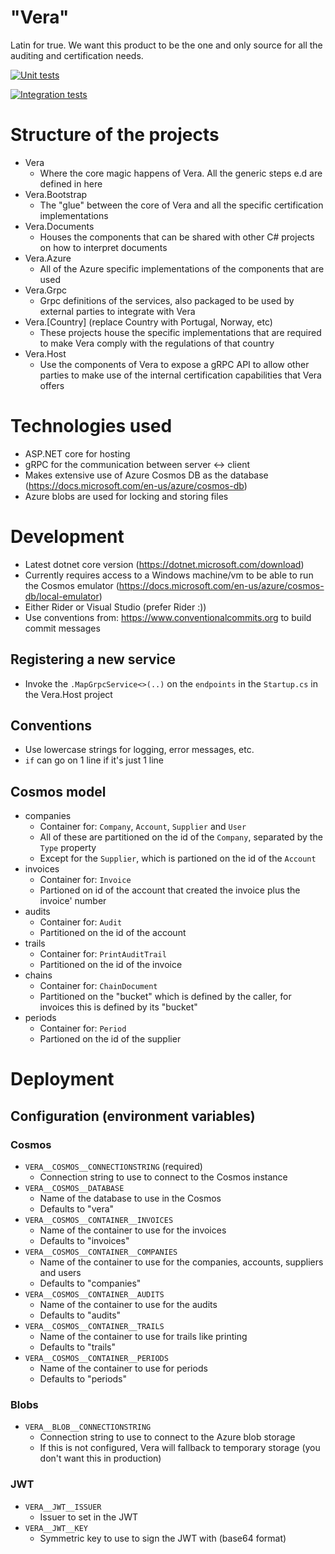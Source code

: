 # "Vera"
Latin for true. We want this product to be the one and only source for all the auditing and certification needs.

[![Unit tests](https://github.com/new-black/vera/actions/workflows/vera-unit-tests.yml/badge.svg)](https://github.com/new-black/vera/actions/workflows/vera-unit-tests.yml)

[![Integration tests](https://github.com/new-black/vera/actions/workflows/vera-integration-tests.yml/badge.svg)](https://github.com/new-black/vera/actions/workflows/vera-integration-tests.yml)

# Structure of the projects
- Vera
  - Where the core magic happens of Vera. All the generic steps e.d are defined in here
- Vera.Bootstrap
  - The "glue" between the core of Vera and all the specific certification implementations
- Vera.Documents
  - Houses the components that can be shared with other C# projects on how to interpret documents
- Vera.Azure
  - All of the Azure specific implementations of the components that are used
- Vera.Grpc
  - Grpc definitions of the services, also packaged to be used by external parties to integrate with Vera
- Vera.[Country] (replace Country with Portugal, Norway, etc)
  - These projects house the specific implementations that are required to make Vera comply with
    the regulations of that country
- Vera.Host
  - Use the components of Vera to expose a gRPC API to allow other parties to make use of the
    internal certification capabilities that Vera offers

# Technologies used
- ASP.NET core for hosting
- gRPC for the communication between server <-> client
- Makes extensive use of Azure Cosmos DB as the database (https://docs.microsoft.com/en-us/azure/cosmos-db)
- Azure blobs are used for locking and storing files

# Development
- Latest dotnet core version (https://dotnet.microsoft.com/download)
- Currently requires access to a Windows machine/vm to be able to run the Cosmos emulator (https://docs.microsoft.com/en-us/azure/cosmos-db/local-emulator)
- Either Rider or Visual Studio (prefer Rider :))
- Use conventions from: https://www.conventionalcommits.org to build commit messages

## Registering a new service
- Invoke the `.MapGrpcService<>(..)` on the `endpoints` in the `Startup.cs` in the Vera.Host project

## Conventions
- Use lowercase strings for logging, error messages, etc.
- `if` can go on 1 line if it's just 1 line

## Cosmos model
- companies
  - Container for: `Company`, `Account`, `Supplier` and `User`
  - All of these are partitioned on the id of the `Company`, separated by the `Type` property
  - Except for the `Supplier`, which is partioned on the id of the `Account`
- invoices
  - Container for: `Invoice`
  - Partioned on id of the account that created the invoice plus the invoice' number
- audits
  - Container for: `Audit`
  - Partitioned on the id of the account
- trails
  - Container for: `PrintAuditTrail`
  - Partitioned on the id of the invoice
- chains
  - Container for: `ChainDocument`
  - Partitioned on the "bucket" which is defined by the caller, for invoices this is defined by its "bucket"
- periods
  - Container for: `Period`
  - Partioned on the id of the supplier

# Deployment

## Configuration (environment variables)

### Cosmos
- `VERA__COSMOS__CONNECTIONSTRING` (required)
  - Connection string to use to connect to the Cosmos instance
- `VERA__COSMOS__DATABASE`
  - Name of the database to use in the Cosmos
  - Defaults to "vera"
- `VERA__COSMOS__CONTAINER__INVOICES`
  - Name of the container to use for the invoices
  - Defaults to "invoices"
- `VERA__COSMOS__CONTAINER__COMPANIES`
  - Name of the container to use for the companies, accounts, suppliers and users
  - Defaults to "companies"
- `VERA__COSMOS__CONTAINER__AUDITS`
  - Name of the container to use for the audits
  - Defaults to "audits"
- `VERA__COSMOS__CONTAINER__TRAILS`
  - Name of the container to use for trails like printing
  - Defaults to "trails"
- `VERA__COSMOS__CONTAINER__PERIODS`
  - Name of the container to use for periods
  - Defaults to "periods"

### Blobs
- `VERA__BLOB__CONNECTIONSTRING`
  - Connection string to use to connect to the Azure blob storage
  - If this is not configured, Vera will fallback to temporary storage (you don't want this in production)

### JWT
- `VERA__JWT__ISSUER`
  - Issuer to set in the JWT
- `VERA__JWT__KEY`
  - Symmetric key to use to sign the JWT with (base64 format)